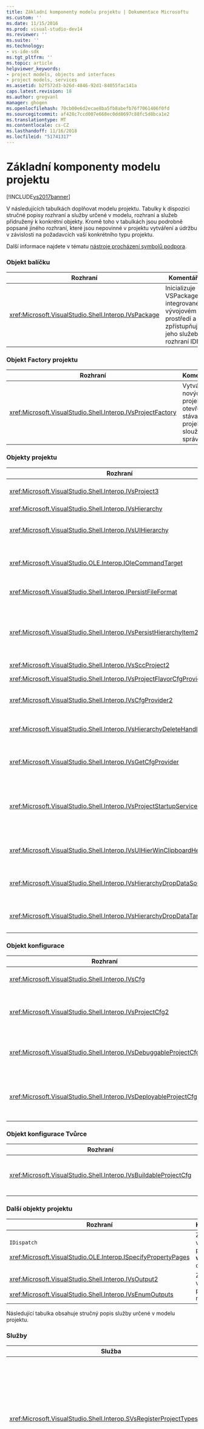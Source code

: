 ```yaml
---
title: Základní komponenty modelu projektu | Dokumentace Microsoftu
ms.custom: ''
ms.date: 11/15/2016
ms.prod: visual-studio-dev14
ms.reviewer: ''
ms.suite: ''
ms.technology:
- vs-ide-sdk
ms.tgt_pltfrm: ''
ms.topic: article
helpviewer_keywords:
- project models, objects and interfaces
- project models, services
ms.assetid: b2f572d3-b26d-4846-92d1-84055fac141a
caps.latest.revision: 18
ms.author: gregvanl
manager: ghogen
ms.openlocfilehash: 70cb00e6d2ecae8ba5fb8abefb76f7061406f0fd
ms.sourcegitcommit: af428c7ccd007e668ec0dd8697c88fc5d8bca1e2
ms.translationtype: MT
ms.contentlocale: cs-CZ
ms.lasthandoff: 11/16/2018
ms.locfileid: "51741317"
---
```

# <a name="project-model-core-components"></a>Základní komponenty modelu projektu
[!INCLUDE[vs2017banner](../../includes/vs2017banner.md)]

V následujících tabulkách doplňovat modelu projektu. Tabulky k dispozici stručné popisy rozhraní a služby určené v modelu, rozhraní a služeb přidružený k konkrétní objekty. Kromě toho v tabulkách jsou podrobně popsané jiného rozhraní, které jsou nepovinné v projektu vytváření a údržbu v závislosti na požadavcích vaší konkrétního typu projektu.  
  
 Další informace najdete v tématu [nástroje procházení symbolů podpora](../../extensibility/internals/supporting-symbol-browsing-tools.md).  
  
### <a name="package-object"></a>Objekt balíčku  
  
|Rozhraní|Komentáře|  
|---------------|--------------|  
|<xref:Microsoft.VisualStudio.Shell.Interop.IVsPackage>|Inicializuje VSPackage v integrovaném vývojovém prostředí a zpřístupňuje jeho služeb rozhraní IDE.|  
  
### <a name="project-factory-object"></a>Objekt Factory projektu  
  
|Rozhraní|Komentáře|  
|---------------|--------------|  
|<xref:Microsoft.VisualStudio.Shell.Interop.IVsProjectFactory>|Vytváření nových projektů a otevření stávajících projektů slouží ke správě.|  
  
### <a name="project-objects"></a>Objekty projektu  
  
|Rozhraní|Komentáře|  
|----------------|--------------|  
|<xref:Microsoft.VisualStudio.Shell.Interop.IVsProject3>|Spravuje přidávání a odebírání položek projektu, se otevře editory a udržuje mapování mezi moniker každý dokument a `VSITEMID`. Dědí z `IVsProject` a `IVsProject2`.|  
|<xref:Microsoft.VisualStudio.Shell.Interop.IVsHierarchy>|Řídí navigaci a zobrazení vlastností a poskytuje události.|  
|<xref:Microsoft.VisualStudio.Shell.Interop.IVsUIHierarchy>|Umožňuje spuštění podobně jako u příkazu `IOleCommandTarget` pro příkazech, jako je vyjmutí a přejmenovat, které se vztahují pouze po výběru v Průzkumníku řešení.|  
|<xref:Microsoft.VisualStudio.OLE.Interop.IOleCommandTarget>|Slouží jako cílové rozhraní příkazu primární pro hierarchii projektu. Jedná se o standardní rozhraní pro dotazování na objekty pro jejich stavu nebo stavu a spuštění příkazů. Tato možnost je k dispozici, pokud nejsou fokus v okně projektu.|  
|<xref:Microsoft.VisualStudio.Shell.Interop.IPersistFileFormat>|Koordinuje trvalého stavu projektu. Obvykle stav projektu se ukládá jako soubor projektu, ale dokáže se přizpůsobit úložných systémů, které nejsou založené na souborech.|  
|<xref:Microsoft.VisualStudio.Shell.Interop.IVsPersistHierarchyItem2>|Umožňuje projektu ke správě všech aspektů trvalosti pro projektové položky, buď jako souborům na disku nebo objekty v jiných systémech úložiště. `IVsPeristHierarchyItem2` Rozhraní se používá pro položky, které neimplementují <xref:Microsoft.VisualStudio.Shell.Interop.IVsPersistDocData2> rozhraní.|  
|<xref:Microsoft.VisualStudio.Shell.Interop.IVsSccProject2>|Koordinuje interakce s zdrojového kódu.|  
|<xref:Microsoft.VisualStudio.Shell.Interop.IVsProjectFlavorCfgProvider>|Umožňuje projekty můžete spravovat informace o konfiguraci.|  
|<xref:Microsoft.VisualStudio.Shell.Interop.IVsCfgProvider2>|Spravuje objekty konfigurace projektu, jako jsou konfigurace ladění nebo vydání. Vytvořit, nasadit a ladit operace jsou koordinované přes objekty konfigurace projektu.|  
|<xref:Microsoft.VisualStudio.Shell.Interop.IVsHierarchyDeleteHandler>|Implementované hierarchie řídit (destruktivní) odstranit nebo odebrat (nedestruktivního) možnosti hierarchie položek. Volání rozhraní příkazů jazyka `IVsHierarchyDeleteHandler` rozhraní z `IVsHierarchy` rozhraní.|  
|<xref:Microsoft.VisualStudio.Shell.Interop.IVsGetCfgProvider>|Poskytuje možnost implementace s objekt, který podporuje `IVsCfgProvider2` rozhraní v různých modelu COM identitu než objekt projektu, který implementuje `IVsHierarchy` rozhraní.|  
|<xref:Microsoft.VisualStudio.Shell.Interop.IVsProjectStartupServices>|Volitelné rozhraní implementované jinými vývojáři extensible aby váš projekt. `IVsProjectStartupServices` Rozhraní umožňuje VSPackage třetích stran k registraci identifikátor GUID, který je uloží do souboru projektu tak, abyste pokaždé, když se načte projekt načtete identifikátor GUID služby třetích stran do vašeho souboru projektu a volání `QueryService` pro tento identifikátor GUID.|  
|<xref:Microsoft.VisualStudio.Shell.Interop.IVsUIHierWinClipboardHelperEvents>|Implementované ve zdrojových hierarchií `UIHierarchy` okno koordinovat operace schránky, jako je vyjmutí, kopírování a vložení. Použití `AdviseClipboardHelperEvents` rozhraní k registraci události schránky.|  
|<xref:Microsoft.VisualStudio.Shell.Interop.IVsHierarchyDropDataSource2>|Poskytuje informace o přetaženou položku vzhledem ke svým zdrojem dat během operace přetažení myší v okně hierarchie uživatelského rozhraní. Volá se z `IVsHierarchy` rozhraní.|  
|<xref:Microsoft.VisualStudio.Shell.Interop.IVsHierarchyDropDataTarget>|Poskytuje informace o přetaženou položku vzhledem k jeho cíl přetažení během operace přetažení myší v okně hierarchie uživatelského rozhraní. Volá se z `IVsHierarchy` rozhraní.|  
  
### <a name="configuration-object"></a>Objekt konfigurace  
  
|Rozhraní|Komentáře|  
|----------------|--------------|  
|<xref:Microsoft.VisualStudio.Shell.Interop.IVsCfg>|Poskytuje informace o konfiguraci.|  
|<xref:Microsoft.VisualStudio.Shell.Interop.IVsProjectCfg2>|Umožňuje projekty můžete spravovat informace o konfiguraci.|  
|<xref:Microsoft.VisualStudio.Shell.Interop.IVsDebuggableProjectCfg>|Umožňuje spustit pod kontrolu ladicího programu projektu.|  
|<xref:Microsoft.VisualStudio.Shell.Interop.IVsDeployableProjectCfg>|Projekty nasazení, které provádí operace nasazení pro jiné projekty implementované.|  
  
### <a name="configuration-builder-object"></a>Objekt konfigurace Tvůrce  
  
|Rozhraní|Komentáře|  
|----------------|--------------|  
|<xref:Microsoft.VisualStudio.Shell.Interop.IVsBuildableProjectCfg>|Spravuje konfiguraci projektu operace sestavení.|  
  
### <a name="additional-project-objects"></a>Další objekty projektu  
  
|Rozhraní|Komentáře|  
|----------------|--------------|  
|`IDispatch`<br /><br /> <xref:Microsoft.VisualStudio.OLE.Interop.ISpecifyPropertyPages>|Zobrazí vlastnosti v položek **vlastnosti** okna.|  
|<xref:Microsoft.VisualStudio.Shell.Interop.IVsOutput2><br /><br /> <xref:Microsoft.VisualStudio.Shell.Interop.IVsEnumOutputs>|Zobrazí výstupy pro nasazení.|  
  
 Následující tabulka obsahuje stručný popis služby určené v modelu projektu.  
  
### <a name="services"></a>Služby  
  
|Služba|Komentáře|  
|-------------|--------------|  
|<xref:Microsoft.VisualStudio.Shell.Interop.SVsRegisterProjectTypes>|Používat rozšíření VSPackages, které implementují typy projektů k registraci, že existuje jejich objekt pro vytváření projektů pomocí integrovaného vývojového prostředí. Vaše VSPackage musí volat `QueryService` pro tuto službu a zaregistrujte tovární projektu při `IVsPackage::SetSite` metoda je volána. Pokud `SetSite` metoda není volána, váš projekt není vytvořena instance.|  
|<xref:Microsoft.VisualStudio.Shell.Interop.SVsSolution>|Poskytuje přístup k rozhraní IDE interní, integrované pojem aktuálního řešení, jako je například možnost udělat výčet projektů, vytvořit nové projekty, provést změny projektu a tak dále.|  
|<xref:Microsoft.VisualStudio.Shell.Interop.SVsSccManager>|Volá se pro projekty, které chcete ve správě zdrojového kódu.|  
|<xref:Microsoft.VisualStudio.Shell.Interop.SVsRunningDocumentTable>|Udržuje tabulku otevřené dokumenty k určení, zda jeden nebo více položek projektu jsou už otevřené.|  
|<xref:Microsoft.VisualStudio.Shell.Interop.SVsUIShellOpenDocument>|Obsahuje rozhraní a metody volá se, aby skutečně otevřete položku projektu pomocí standardní editor nebo konkrétní editoru.|  
|<xref:Microsoft.VisualStudio.Shell.Interop.SVsTrackProjectDocuments>|Budete muset volat všechny projekty v případě přidat či odebrat nebo přejmenovat jejich položky.|  
|<xref:Microsoft.VisualStudio.Shell.Interop.SVsFileChangeEx>|Spravuje změny do souboru nebo adresáře a oznamuje klientům, pokud vybrané soubory byly změněny na disku.|  
|<xref:Microsoft.VisualStudio.Shell.Interop.SVsQueryEditQuerySave>|Budete muset volat všechny projekty a editory před nesprávné položky nebo je uložíte.|  
|<xref:Microsoft.VisualStudio.Shell.Interop.SVsSolutionBuildManager>|Slouží ke správě pořadí operací sestavení a nasazení pro konfigurace projektu.|  
|<xref:Microsoft.VisualStudio.Shell.Interop.SVsShellDebugger>|Poskytuje přístup ke službám nízké úrovně ladicí program používá pro většinu ladění ovládacích prvků.|  
|<xref:Microsoft.VisualStudio.Shell.Interop.SVsShellMonitorSelection>|Rozšíření VSPackages přístup k informacím o aktuální výběr a umožňuje komunikaci s **vlastnosti** okna.|  
|<xref:Microsoft.VisualStudio.Shell.Interop.SVsUIShell>|Poskytuje základní funkce související s Uživatelským rozhraním IDE, jako je například možnost vytvořit a zobrazit výčet okna nástrojů nebo okna dokumentu nebo oznámit chybu uživateli.|  
|<xref:Microsoft.VisualStudio.Shell.Interop.SVsStatusbar>|Poskytuje přístup k rozhraní IDE stavový řádek.|  
|<xref:Microsoft.VisualStudio.Shell.Interop.IVsExtensibility3>|Používaný k implementaci modelu automatizace. Ve vašem projektu modelu a vrátí vlastnosti objektu, který vám umožní vytvoří instanci tohoto objektu.|  
|<xref:Microsoft.VisualStudio.Shell.Interop.SVsUIHierWinClipboardHelper>|Používaný k implementaci události schránky u projektu objektu v hierarchii. `SVsUIHierWinClipboardHelper` umožňuje správně popisovač operace vyjmutí, kopírování a vložit.|  
  
## <a name="see-also"></a>Viz také  
 <xref:Microsoft.VisualStudio.OLE.Interop.IOleCommandTarget>   
 [Kontrolní seznam: Vytvoření nových typů projektů](../../extensibility/internals/checklist-creating-new-project-types.md)   
 [Není v sestavení: použití HierUtil7 projektu třídy k implementaci typu projektu (C++)](http://msdn.microsoft.com/en-us/a5c16a09-94a2-46ef-87b5-35b815e2f346)   
 [Podpůrné nástroje procházení symbolů](../../extensibility/internals/supporting-symbol-browsing-tools.md)   
 [Prvky modelu projektu](../../extensibility/internals/elements-of-a-project-model.md)

